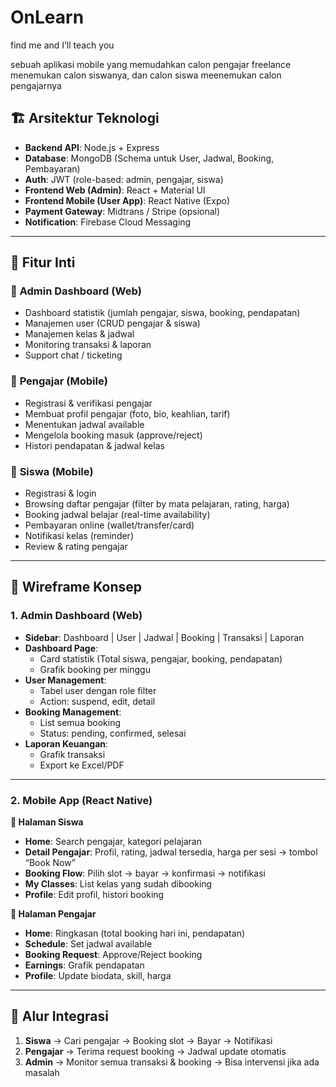 # OnLearn

find me and I’ll teach you

sebuah aplikasi mobile yang memudahkan calon pengajar freelance menemukan calon siswanya, dan calon siswa meenemukan calon pengajarnya

## 🏗️ Arsitektur Teknologi

- **Backend API**: Node.js + Express
- **Database**: MongoDB (Schema untuk User, Jadwal, Booking, Pembayaran)
- **Auth**: JWT (role-based: admin, pengajar, siswa)
- **Frontend Web (Admin)**: React + Material UI
- **Frontend Mobile (User App)**: React Native (Expo)
- **Payment Gateway**: Midtrans / Stripe (opsional)
- **Notification**: Firebase Cloud Messaging

---

## 📌 Fitur Inti

### 🔹 **Admin Dashboard (Web)**

- Dashboard statistik (jumlah pengajar, siswa, booking, pendapatan)
- Manajemen user (CRUD pengajar & siswa)
- Manajemen kelas & jadwal
- Monitoring transaksi & laporan
- Support chat / ticketing

### 🔹 **Pengajar (Mobile)**

- Registrasi & verifikasi pengajar
- Membuat profil pengajar (foto, bio, keahlian, tarif)
- Menentukan jadwal available
- Mengelola booking masuk (approve/reject)
- Histori pendapatan & jadwal kelas

### 🔹 **Siswa (Mobile)**

- Registrasi & login
- Browsing daftar pengajar (filter by mata pelajaran, rating, harga)
- Booking jadwal belajar (real-time availability)
- Pembayaran online (wallet/transfer/card)
- Notifikasi kelas (reminder)
- Review & rating pengajar

---

## 📐 Wireframe Konsep

### 1. **Admin Dashboard (Web)**

- **Sidebar**: Dashboard | User | Jadwal | Booking | Transaksi | Laporan
- **Dashboard Page**:
    - Card statistik (Total siswa, pengajar, booking, pendapatan)
    - Grafik booking per minggu
- **User Management**:
    - Tabel user dengan role filter
    - Action: suspend, edit, detail
- **Booking Management**:
    - List semua booking
    - Status: pending, confirmed, selesai
- **Laporan Keuangan**:
    - Grafik transaksi
    - Export ke Excel/PDF

---

### 2. **Mobile App (React Native)**

**🔹 Halaman Siswa**

- **Home**: Search pengajar, kategori pelajaran
- **Detail Pengajar**: Profil, rating, jadwal tersedia, harga per sesi → tombol “Book Now”
- **Booking Flow**: Pilih slot → bayar → konfirmasi → notifikasi
- **My Classes**: List kelas yang sudah dibooking
- **Profile**: Edit profil, histori booking

**🔹 Halaman Pengajar**

- **Home**: Ringkasan (total booking hari ini, pendapatan)
- **Schedule**: Set jadwal available
- **Booking Request**: Approve/Reject booking
- **Earnings**: Grafik pendapatan
- **Profile**: Update biodata, skill, harga

---

## 🔗 Alur Integrasi

1. **Siswa** → Cari pengajar → Booking slot → Bayar → Notifikasi
2. **Pengajar** → Terima request booking → Jadwal update otomatis
3. **Admin** → Monitor semua transaksi & booking → Bisa intervensi jika ada masalah